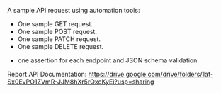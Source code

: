 A sample API request using automation tools:
- One sample GET request.
- One sample POST request.
- One sample PATCH request.
- One sample DELETE request.

+ one assertion for each endpoint and JSON schema validation

Report API Documentation: https://drive.google.com/drive/folders/1af-Sx0EvPO1ZVmR-JJM8hXr5rQxcKyEi?usp=sharing